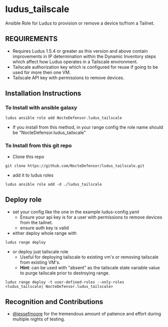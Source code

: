 # ludus_tailscale
Ansible Role for Ludus to provision or remove a device to/from a Tailnet.
## REQUIREMENTS
- Requires Ludus 1.5.4 or greater as this version and above contain improvements in IP determination within the Dynamic Inventory steps which affect how Ludus operates in a Tailscale environment.
- Tailscale authorization key which is configured for reuse if going to be used for more then one VM.
- Tailscale API key with permissions to remove devices.
## Installation Instructions
### To Install with ansible galaxy
```
ludus ansible role add NocteDefensor.ludus_tailscale
```
- If you install from this method, in your range config the role name should be "NocteDefensor.ludus_tailscale"
### To Install from this git repo
- Clone this repo
```
git clone https://github.com/NocteDefensor/ludus_tailscale.git
```
- add it to ludus roles
```
ludus ansible role add -d ./ludus_tailscale
```
## Deploy role
- set your config like the one in the example ludus-config.yaml
  - Ensure your api key is for a user with permissions to remove devices from the tailnet.
  - ensure auth key is valid
- either deploy whole range with
```
ludus range deploy
```
- or deploy just tailscale role
  - Useful for deploying tailscale to existing vm's or removing tailscale from existing VM's.
  - **Hint**: can be used with "absent" as the tailscale state variable value to purge tailscale prior to destroying range.
```
ludus range deploy -t user-defined-roles --only-roles <ludus_tailscale| NocteDefensor.ludus_tailscale>
```
## Recognition and Contributions
- [@jessefmoore](https://twitter.com/jessefmoore) for the tremendous amount of patience and effort during multiple nights of testing.
